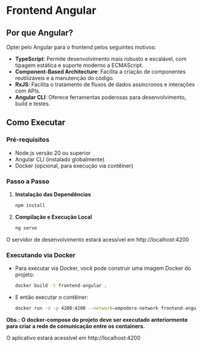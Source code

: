 # Frontend Angular

## Por que Angular?

Optei pelo Angular para o frontend pelos seguintes motivos:

- **TypeScript**: Permite desenvolvimento mais robusto e escalável, com tipagem estática e suporte moderno a ECMAScript.
- **Component-Based Architecture**: Facilita a criação de componentes reutilizáveis e a manutenção do código.
- **RxJS**: Facilita o tratamento de fluxos de dados assíncronos e interações com APIs.
- **Angular CLI**: Oferece ferramentas poderosas para desenvolvimento, build e testes.

## Como Executar

### Pré-requisitos

- Node.js versão 20 ou superior
- Angular CLI (instalado globalmente)
- Docker (opcional, para execução via contêiner)

### Passo a Passo

1. **Instalação das Dependências**

   ```bash
   npm install
   ```

2. **Compilação e Execução Local**

   ```bash
   ng serve
   ```

O servidor de desenvolvimento estará acessível em http://localhost:4200


### Executando via Docker

- Para executar via Docker, você pode construir uma imagem Docker do projeto:

   ```bash
   docker build -t frontend-angular .
   ```

- E então executar o contêiner:

  ```bash
  docker run -d -p 4200:4200 --network=empodera-network frontend-angular
  ```

**Obs.: O docker-compose do projeto deve ser executado anteriormente para criar a rede de comunicação entre os containers.**

O aplicativo estará acessível em http://localhost:4200
